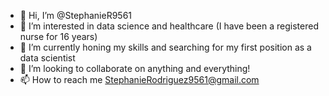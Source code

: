 - 👋 Hi, I’m @StephanieR9561
- 👀 I’m interested in data science and healthcare (I have been a registered nurse for 16 years)
- 🌱 I’m currently honing my skills and searching for my first position as a data scientist
- 💞️ I’m looking to collaborate on anything and everything!
- 📫 How to reach me StephanieRodriguez9561@gmail.com

